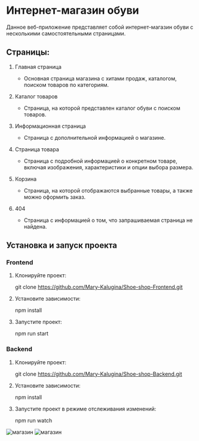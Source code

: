 # Интернет-магазин обуви

Данное веб-приложение представляет собой интернет-магазин обуви с несколькими самостоятельными страницами.

## Страницы:

1. Главная страница
   - Основная страница магазина с хитами продаж, каталогом, поиском товаров по категориям.

2. Каталог товаров
   - Страница, на которой представлен каталог обуви с поиском товаров.

3. Информационная страница
   - Страница с дополнительной информацией о магазине.

4. Страница товара
   - Страница с подробной информацией о конкретном товаре, включая изображения, характеристики и опции выбора размера.

5. Корзина
   - Страница, на которой отображаются выбранные товары, а также можно оформить заказ.

6. 404
   - Страница с информацией о том, что запрашиваемая страница не найдена.

## Установка и запуск проекта

### Frontend

1. Клонируйте проект:
    
    git clone https://github.com/Mary-Kalugina/Shoe-shop-Frontend.git
    

2. Установите зависимости:
    
    npm install
    

3. Запустите проект:
    
    npm run start
    

### Backend

1. Клонируйте проект:
    
    git clone https://github.com/Mary-Kalugina/Shoe-shop-Backend.git
    

2. Установите зависимости:
    
    npm install
    

3. Запустите проект в режиме отслеживания изменений:
    
    npm run watch

   
![магазин]('https://github.com/Mary-Kalugina/Shoe-shop/blob/main/index-loaded.png')
![магазин]('https://github.com/Mary-Kalugina/Shoe-shop/blob/main/catalog-item.png')
